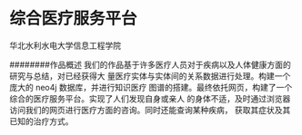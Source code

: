 # 综合医疗服务平台
华北水利水电大学信息工程学院


########作品概述
我们的作品基于许多医疗人员对于疾病以及人体健康方面的研究与总结，对已经获得大
量医疗实体与实体间的关系数据进行处理。构建一个庞大的 neo4j 数据库，并进行知识医疗
图谱的搭建。最终依托网页，构建了一个综合的医疗服务平台。实现了人们发现自身或亲人
的身体不适，及时通过浏览器访问我们的网页进行医疗方面的咨询。同时还能查询某种疾病，
获取其症状及其已知的治疗方式。